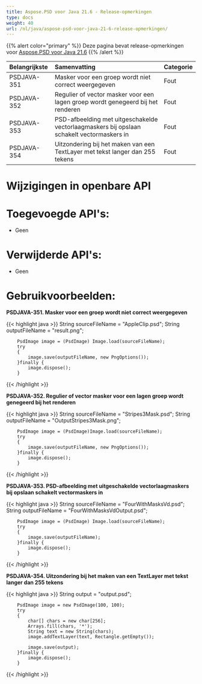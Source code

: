 ```yaml
---
title: Aspose.PSD voor Java 21.6 - Release-opmerkingen
type: docs
weight: 40
url: /nl/java/aspose-psd-voor-java-21-6-release-opmerkingen/
---
```


{{% alert color="primary" %}} Deze pagina bevat release-opmerkingen voor [Aspose.PSD voor Java 21.6](https://downloads.aspose.com/psd/java/new-releases/aspose.psd-voor-java-21.6/) {{% /alert %}}

|**Belangrijkste**|**Samenvatting**|**Categorie**|
| :- | :- | :- |
|PSDJAVA-351|Masker voor een groep wordt niet correct weergegeven|Fout|
|PSDJAVA-352|Regulier of vector masker voor een lagen groep wordt genegeerd bij het renderen|Fout|
|PSDJAVA-353|PSD-afbeelding met uitgeschakelde vectorlaagmaskers bij opslaan schakelt vectormaskers in|Fout|
|PSDJAVA-354|Uitzondering bij het maken van een TextLayer met tekst langer dan 255 tekens|Fout|

# **Wijzigingen in openbare API**
# **Toegevoegde API's:**
- Geen

# **Verwijderde API's:**
- Geen

# **Gebruikvoorbeelden:**

**PSDJAVA-351. Masker voor een groep wordt niet correct weergegeven**

{{< highlight java >}}
        String sourceFileName = "AppleClip.psd";
        String outputFileName = "result.png";

        PsdImage image = (PsdImage) Image.load(sourceFileName);
        try
        {
            image.save(outputFileName, new PngOptions());
        }finally {
            image.dispose();
        }
{{< /highlight >}}

**PSDJAVA-352. Regulier of vector masker voor een lagen groep wordt genegeerd bij het renderen**

{{< highlight java >}}
        String sourceFileName = "Stripes3Mask.psd";
        String outputFileName = "OutputStripes3Mask.png";

        PsdImage image = (PsdImage)Image.load(sourceFileName);
        try
        {
            image.save(outputFileName, new PngOptions());
        }finally {
            image.dispose();
        }
{{< /highlight >}}

**PSDJAVA-353. PSD-afbeelding met uitgeschakelde vectorlaagmaskers bij opslaan schakelt vectormaskers in**

{{< highlight java >}}
        String sourceFileName = "FourWithMasksVd.psd";
        String outputFileName = "FourWithMasksVdOutput.psd";

        PsdImage image = (PsdImage) Image.load(sourceFileName);
        try
        {
            image.save(outputFileName);
        }finally {
            image.dispose();
        }
{{< /highlight >}}

**PSDJAVA-354. Uitzondering bij het maken van een TextLayer met tekst langer dan 255 tekens**

{{< highlight java >}}
        String output = "output.psd";

        PsdImage image = new PsdImage(100, 100);
        try
        {
            char[] chars = new char[256];
            Arrays.fill(chars, '*');
            String text = new String(chars);
            image.addTextLayer(text, Rectangle.getEmpty());

            image.save(output);
        }finally {
            image.dispose();
        }
{{< /highlight >}}
